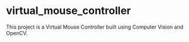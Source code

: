 # virtual_mouse_controller
This project is a Virtual Mouse Controller built using Computer Vision and OpenCV.
